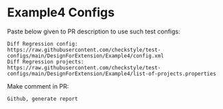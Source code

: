 # Example4 Configs
Paste below given to PR description to use such test configs:
```
Diff Regression config: https://raw.githubusercontent.com/checkstyle/test-configs/main/DesignForExtension/Example4/config.xml
Diff Regression projects: https://raw.githubusercontent.com/checkstyle/test-configs/main/DesignForExtension/Example4/list-of-projects.properties
```
Make comment in PR:
```
Github, generate report
```
